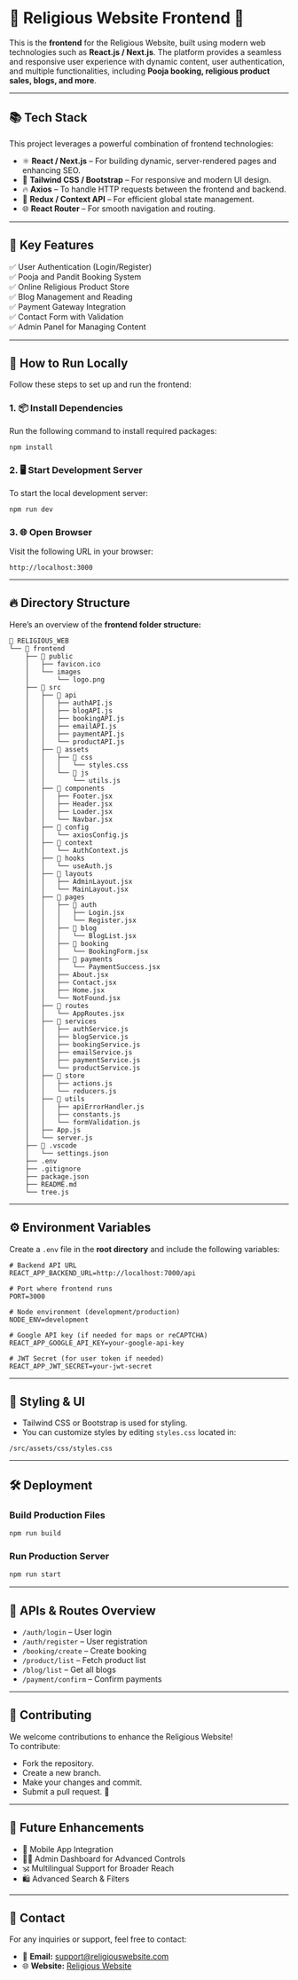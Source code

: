 
# 🌸 Religious Website Frontend 🌸
This is the **frontend** for the Religious Website, built using modern web technologies such as **React.js / Next.js**. The platform provides a seamless and responsive user experience with dynamic content, user authentication, and multiple functionalities, including **Pooja booking, religious product sales, blogs, and more**.

---

## 📚 Tech Stack
This project leverages a powerful combination of frontend technologies:

- ⚛️ **React / Next.js** – For building dynamic, server-rendered pages and enhancing SEO.
- 🎨 **Tailwind CSS / Bootstrap** – For responsive and modern UI design.
- 🔥 **Axios** – To handle HTTP requests between the frontend and backend.
- 🧠 **Redux / Context API** – For efficient global state management.
- 🌐 **React Router** – For smooth navigation and routing.

---

## 🎯 Key Features
✅ User Authentication (Login/Register)  
✅ Pooja and Pandit Booking System  
✅ Online Religious Product Store  
✅ Blog Management and Reading  
✅ Payment Gateway Integration  
✅ Contact Form with Validation  
✅ Admin Panel for Managing Content  

---

## 🚀 How to Run Locally
Follow these steps to set up and run the frontend:

### 1. 📦 Install Dependencies
Run the following command to install required packages:
```bash
npm install
```

### 2. 🖥️ Start Development Server
To start the local development server:
```bash
npm run dev
```

### 3. 🌐 Open Browser
Visit the following URL in your browser:
```
http://localhost:3000
```

---

## 🔥 Directory Structure
Here’s an overview of the **frontend folder structure:**

```
📂 RELIGIOUS_WEB
└── 📂 frontend
    ├── 📂 public
    │   ├── favicon.ico
    │   └── images
    │       └── logo.png
    ├── 📂 src
    │   ├── 📂 api
    │   │   ├── authAPI.js
    │   │   ├── blogAPI.js
    │   │   ├── bookingAPI.js
    │   │   ├── emailAPI.js
    │   │   ├── paymentAPI.js
    │   │   └── productAPI.js
    │   ├── 📂 assets
    │   │   ├── 📂 css
    │   │   │   └── styles.css
    │   │   └── 📂 js
    │   │       └── utils.js
    │   ├── 📂 components
    │   │   ├── Footer.jsx
    │   │   ├── Header.jsx
    │   │   ├── Loader.jsx
    │   │   └── Navbar.jsx
    │   ├── 📂 config
    │   │   └── axiosConfig.js
    │   ├── 📂 context
    │   │   └── AuthContext.js
    │   ├── 📂 hooks
    │   │   └── useAuth.js
    │   ├── 📂 layouts
    │   │   ├── AdminLayout.jsx
    │   │   └── MainLayout.jsx
    │   ├── 📂 pages
    │   │   ├── 📂 auth
    │   │   │   ├── Login.jsx
    │   │   │   └── Register.jsx
    │   │   ├── 📂 blog
    │   │   │   └── BlogList.jsx
    │   │   ├── 📂 booking
    │   │   │   └── BookingForm.jsx
    │   │   ├── 📂 payments
    │   │   │   └── PaymentSuccess.jsx
    │   │   ├── About.jsx
    │   │   ├── Contact.jsx
    │   │   ├── Home.jsx
    │   │   └── NotFound.jsx
    │   ├── 📂 routes
    │   │   └── AppRoutes.jsx
    │   ├── 📂 services
    │   │   ├── authService.js
    │   │   ├── blogService.js
    │   │   ├── bookingService.js
    │   │   ├── emailService.js
    │   │   ├── paymentService.js
    │   │   └── productService.js
    │   ├── 📂 store
    │   │   ├── actions.js
    │   │   └── reducers.js
    │   ├── 📂 utils
    │   │   ├── apiErrorHandler.js
    │   │   ├── constants.js
    │   │   └── formValidation.js
    │   ├── App.js
    │   └── server.js
    ├── 📂 .vscode
    │   └── settings.json
    ├── .env
    ├── .gitignore
    ├── package.json
    ├── README.md
    └── tree.js
```

---

## ⚙️ Environment Variables
Create a `.env` file in the **root directory** and include the following variables:

```
# Backend API URL
REACT_APP_BACKEND_URL=http://localhost:7000/api

# Port where frontend runs
PORT=3000

# Node environment (development/production)
NODE_ENV=development

# Google API key (if needed for maps or reCAPTCHA)
REACT_APP_GOOGLE_API_KEY=your-google-api-key

# JWT Secret (for user token if needed)
REACT_APP_JWT_SECRET=your-jwt-secret
```

---

## 🎨 Styling & UI
- Tailwind CSS or Bootstrap is used for styling.
- You can customize styles by editing `styles.css` located in:
```
/src/assets/css/styles.css
```

---

## 🛠️ Deployment
### Build Production Files
```bash
npm run build
```
### Run Production Server
```bash
npm run start
```

---

## 🧩 APIs & Routes Overview
- `/auth/login` – User login
- `/auth/register` – User registration
- `/booking/create` – Create booking
- `/product/list` – Fetch product list
- `/blog/list` – Get all blogs
- `/payment/confirm` – Confirm payments

---

## 🤝 Contributing
We welcome contributions to enhance the Religious Website!  
To contribute:
- Fork the repository.
- Create a new branch.
- Make your changes and commit.
- Submit a pull request. 🎉

---

## 🎉 Future Enhancements
- 📱 Mobile App Integration  
- 🧑‍💼 Admin Dashboard for Advanced Controls  
- 🕉️ Multilingual Support for Broader Reach  
- 🛍️ Advanced Search & Filters  

---

## 📧 Contact
For any inquiries or support, feel free to contact:
- 📩 **Email:** support@religiouswebsite.com
- 🌐 **Website:** [Religious Website](http://www.religiouswebsite.com)
